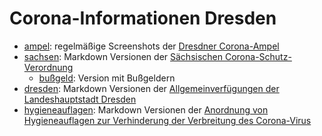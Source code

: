 # Corona-Informationen Dresden

  * [ampel](https://github.com/club-aquarium/corona-dresden/tree/ampel/): regelmäßige Screenshots der [Dresdner Corona-Ampel](https://www.dresden.de/de/leben/gesundheit/hygiene/infektionsschutz/corona.php)
  * [sachsen](https://github.com/club-aquarium/corona-dresden/tree/sachsen/): Markdown Versionen der [Sächsischen Corona-Schutz-Verordnung](https://www.coronavirus.sachsen.de/amtliche-bekanntmachungen.html)
      * [bußgeld](https://github.com/club-aquarium/corona-dresden/tree/bußgeld/): Version mit Bußgeldern
  * [dresden](https://github.com/club-aquarium/corona-dresden/tree/dresden/): Markdown Versionen der [Allgemeinverfügungen der Landeshauptstadt Dresden](https://www.dresden.de/de/leben/gesundheit/hygiene/infektionsschutz/corona.php)
  * [hygieneauflagen](https://github.com/club-aquarium/corona-dresden/tree/hygieneauflagen/): Markdown Versionen der [Anordnung von Hygieneauflagen zur Verhinderung der Verbreitung des Corona-Virus](https://www.coronavirus.sachsen.de/amtliche-bekanntmachungen.html)
